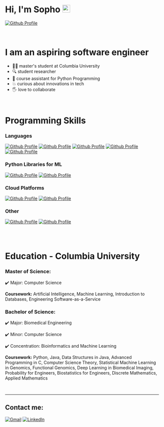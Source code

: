 <!--
**sk4698/sk4698** is a ✨ _special_ ✨ repository because its `README.md` (this file) appears on your GitHub profile.

Here are some ideas to get you started:

- 🔭 I’m currently working on ...
- 🌱 I’m currently learning ...
- 👯 I’m looking to collaborate on ...
- 🤔 I’m looking for help with ...
- 💬 Ask me about ...
- 📫 How to reach me: ...
- 😄 Pronouns: ...
- ⚡ Fun fact: ...
-->


# Hi, I'm Sopho <img src="https://media.giphy.com/media/hvRJCLFzcasrR4ia7z/giphy.gif" width="25px"></a>

[![Github Profile](https://img.shields.io/badge/github-%F0%9F%92%BB-black?style=for-the-badge&logo=github&color=black&link=https://github.com/sk4698)](https://github.com/sk4698)

<br />

# I am an aspiring software engineer

- 👩‍🎓 master's student at Columbia University
- 🔍 student researcher
- 🐍 course assistant for Python Programming
- 💥 curious about innovations in tech
- 🖐️ love to collaborate
<br />

# Programming Skills

### Languages

[![Github Profile](https://img.shields.io/badge/Python-14354C?style=for-the-badge&logo=python&logoColor=white)](https://github.com/sk4698)
[![Github Profile](https://img.shields.io/badge/Java-ED8B00?style=for-the-badge&logo=java&logoColor=white)](https://github.com/sk4698)
[![Github Profile](https://img.shields.io/badge/C-00599C?style=for-the-badge&logo=c&logoColor=white)](https://github.com/sk4698)
[![Github Profile](https://img.shields.io/badge/R-276DC3?style=for-the-badge&logo=r&logoColor=white)](https://github.com/sk4698)
[![Github Profile](https://img.shields.io/badge/Shell_Script-121011?style=for-the-badge&logo=gnu-bash&logoColor=white)](https://github.com/sk4698)

### Python Libraries for ML

[![Github Profile](https://img.shields.io/badge/Pytorch%20-F29536.svg?&style=for-the-badge&logo=pytorch&logoColor=white)](https://github.com/sk4698)
[![Github Profile](https://img.shields.io/badge/Tensorflow%20-F29536.svg?&style=for-the-badge&logo=Tensorflow&logoColor=white)](https://github.com/sk4698)

### Cloud Platforms

[![Github Profile](https://img.shields.io/badge/Amazon_AWS-232F3E?style=for-the-badge&logo=amazon-aws&logoColor=white)](https://github.com/sk4698)
[![Github Profile](https://img.shields.io/badge/Google_Cloud-4285F4?style=for-the-badge&logo=google-cloud&logoColor=white)](https://github.com/sk4698)

### Other

[![Github Profile](https://img.shields.io/badge/git%20-%23F05033.svg?&style=for-the-badge&logo=git&logoColor=white)](https://github.com/sk4698)
[![Github Profile](https://img.shields.io/badge/github%20-%23121011.svg?&style=for-the-badge&logo=github&logoColor=white)](https://github.com/sk4698)

<br />
<br />

# Education - Columbia University

### Master of Science:
✔️ Major: Computer Science

**Coursework:**
Artificial Intelligence, Machine Learning, Introduction to Databases, Engineering Software-as-a-Service

### Bachelor of Science:
✔️ Major: Biomedical Engineering

✔️ Minor: Computer Science

✔️ Concentration: Bioinformatics and Machine Learning

**Coursework:**
Python, Java, Data Structures in Java, Advanced Programming in C, Computer Science Theory, Statistical Machine Learning in Genomics, Functional Genomics, Deep Learning in Biomedical Imaging, Probability for Engineers, Biostatistics for Engineers, Discrete Mathematics, Applied Mathematics

<br />

---

## Contact me:

[![Gmail](https://img.shields.io/badge/gmail-D14836?&style=for-the-badge&logo=gmail&logoColor=white)](mailto:sk4698@columbia.edu)
[![LinkedIn](https://img.shields.io/badge/Linkedin-2D72AD?&style=for-the-badge&logo=linkedin&logoColor=white)](https://www.linkedin.com/in/sopho-kevlishvili/)
